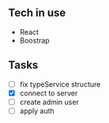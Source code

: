 ## Tech in use
- React
- Boostrap

## Tasks
- [ ] fix typeService structure
- [x] connect to server
- [ ] create admin user
- [ ] apply auth